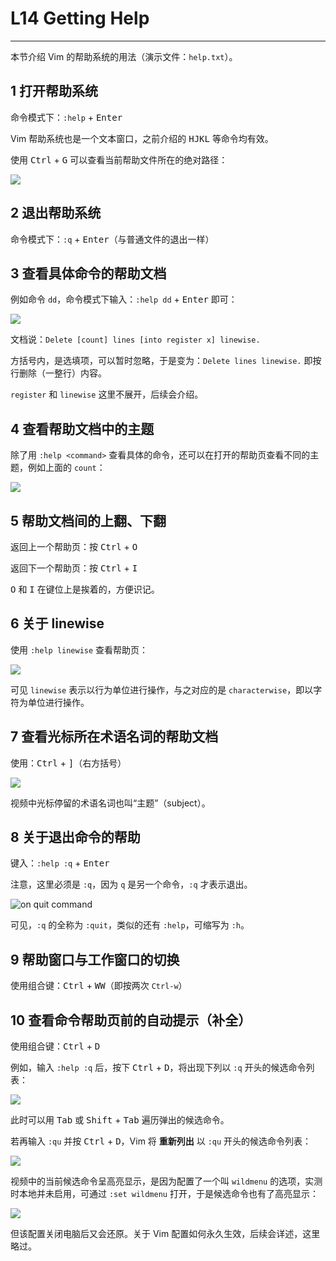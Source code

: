 # L14 Getting Help
---

本节介绍 Vim 的帮助系统的用法（演示文件：`help.txt`）。



## 1 打开帮助系统

命令模式下：`:help` + <kbd>Enter</kbd>

Vim 帮助系统也是一个文本窗口，之前介绍的 <kbd>H</kbd><kbd>J</kbd><kbd>K</kbd><kbd>L</kbd> 等命令均有效。

使用 <kbd>Ctrl</kbd> + <kbd>G</kbd> 可以查看当前帮助文件所在的绝对路径：

![](../assets/14-1.png)



## 2 退出帮助系统

命令模式下：`:q` + <kbd>Enter</kbd>（与普通文件的退出一样）



## 3 查看具体命令的帮助文档

例如命令 `dd`，命令模式下输入：`:help dd` + <kbd>Enter</kbd> 即可：

![](../assets/14-2.png)

文档说：`Delete [count] lines [into register x] linewise.`

方括号内，是选填项，可以暂时忽略，于是变为：`Delete lines linewise.` 即按行删除（一整行）内容。

`register` 和 `linewise` 这里不展开，后续会介绍。



## 4 查看帮助文档中的主题

除了用 `:help <command>` 查看具体的命令，还可以在打开的帮助页查看不同的主题，例如上面的 `count`：

![](../assets/14-3.png)



## 5 帮助文档间的上翻、下翻

返回上一个帮助页：按 <kbd>Ctrl</kbd> + <kbd>O</kbd>

返回下一个帮助页：按 <kbd>Ctrl</kbd> + <kbd>I</kbd>

<kbd>O</kbd> 和 <kbd>I</kbd> 在键位上是挨着的，方便识记。



## 6 关于 linewise

使用 `:help linewise` 查看帮助页：

![](../assets/14-4.png)

可见 `linewise` 表示以行为单位进行操作，与之对应的是 `characterwise`，即以字符为单位进行操作。



## 7 查看光标所在术语名词的帮助文档

使用：<kbd>Ctrl</kbd> + <kbd>]</kbd>（右方括号）

![](../assets/14-5.png)

视频中光标停留的术语名词也叫“主题”（subject）。



## 8 关于退出命令的帮助

键入：`:help :q` + <kbd>Enter</kbd>

注意，这里必须是 `:q`，因为 `q` 是另一个命令，`:q` 才表示退出。

![on quit command](../assets/14-6.png)

可见，`:q` 的全称为 `:quit`，类似的还有 `:help`，可缩写为 `:h`。



## 9 帮助窗口与工作窗口的切换

使用组合键：<kbd>Ctrl</kbd> + <kbd>WW</kbd>（即按两次 `Ctrl-w`）



## 10 查看命令帮助页前的自动提示（补全）

使用组合键：<kbd>Ctrl</kbd> + <kbd>D</kbd>

例如，输入 `:help :q` 后，按下 <kbd>Ctrl</kbd> + <kbd>D</kbd>，将出现下列以 `:q` 开头的候选命令列表：

![](../assets/14-7.png)

此时可以用 <kbd>Tab</kbd> 或 <kbd>Shift</kbd> + <kbd>Tab</kbd> 遍历弹出的候选命令。

若再输入 `:qu` 并按 <kbd>Ctrl</kbd> + <kbd>D</kbd>，Vim 将 **重新列出** 以 `:qu` 开头的候选命令列表：

![](../assets/14-8.png)

视频中的当前候选命令呈高亮显示，是因为配置了一个叫 `wildmenu` 的选项，实测时本地并未启用，可通过 `:set wildmenu` 打开，于是候选命令也有了高亮显示：

![](../assets/14-9.png)

但该配置关闭电脑后又会还原。关于 Vim 配置如何永久生效，后续会详述，这里略过。
